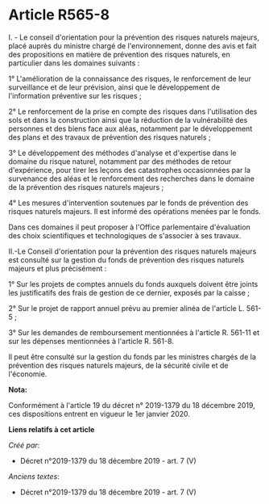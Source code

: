 # Article R565-8

I. - Le conseil d'orientation pour la prévention des risques naturels majeurs, placé auprès du ministre chargé de
l'environnement, donne des avis et fait des propositions en matière de prévention des risques naturels, en particulier dans
les domaines suivants :

1° L'amélioration de la connaissance des risques, le renforcement de leur surveillance et de leur prévision, ainsi que le
développement de l'information préventive sur les risques ;

2° Le renforcement de la prise en compte des risques dans l'utilisation des sols et dans la construction ainsi que la
réduction de la vulnérabilité des personnes et des biens face aux aléas, notamment par le développement des plans et des
travaux de prévention des risques naturels ;

3° Le développement des méthodes d'analyse et d'expertise dans le domaine du risque naturel, notamment par des méthodes de
retour d'expérience, pour tirer les leçons des catastrophes occasionnées par la survenance des aléas et le renforcement des
recherches dans le domaine de la prévention des risques naturels majeurs ;

4° Les mesures d'intervention soutenues par le fonds de prévention des risques naturels majeurs. Il est informé des
opérations menées par le fonds.

Dans ces domaines il peut proposer à l'Office parlementaire d'évaluation des choix scientifiques et technologiques de
s'associer à ses travaux.

II.-Le Conseil d'orientation pour la prévention des risques naturels majeurs est consulté sur la gestion du fonds de
prévention des risques naturels majeurs et plus précisément :

1° Sur les projets de comptes annuels du fonds auxquels doivent être joints les justificatifs des frais de gestion de ce
dernier, exposés par la caisse ;

2° Sur le projet de rapport annuel prévu au premier alinéa de l'article L. 561-5 ;

3° Sur les demandes de remboursement mentionnées à l'article R. 561-11 et sur les dépenses mentionnées à l'article R. 561-8.

Il peut être consulté sur la gestion du fonds par les ministres chargés de la prévention des risques naturels majeurs, de la
sécurité civile et de l'économie.

**Nota:**

Conformément à l'article 19 du décret n° 2019-1379 du 18 décembre 2019, ces dispositions entrent en vigueur le 1er janvier
2020.

**Liens relatifs à cet article**

_Créé par_:

  - Décret n°2019-1379 du 18 décembre 2019 - art. 7 (V)

_Anciens textes_:

  - Décret n°2019-1379 du 18 décembre 2019 - art. 7 (V)
